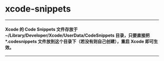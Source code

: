 # xcode-snippets

-------------------------------

#### Xcode 的 Code Snippets 文件存放于 ~/Library/Developer/Xcode/UserData/CodeSnippets  目录，只要直接把 *.codesnippets  文件放到这个目录下（若没有则自己创建），重启 Xcode 即可生效。

-------------------------------
